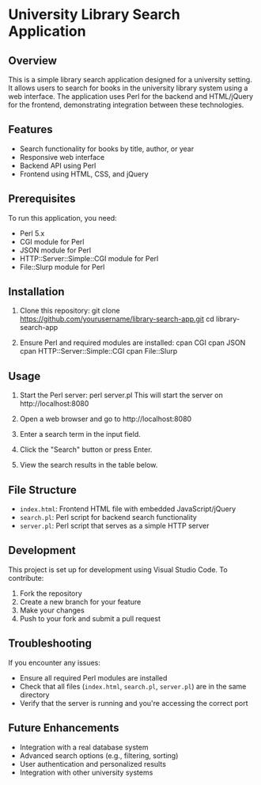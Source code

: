 # University Library Search Application

## Overview
This is a simple library search application designed for a university setting. It allows users to search for books in the university library system using a web interface. The application uses Perl for the backend and HTML/jQuery for the frontend, demonstrating integration between these technologies.

## Features
- Search functionality for books by title, author, or year
- Responsive web interface
- Backend API using Perl
- Frontend using HTML, CSS, and jQuery

## Prerequisites
To run this application, you need:
- Perl 5.x
- CGI module for Perl
- JSON module for Perl
- HTTP::Server::Simple::CGI module for Perl
- File::Slurp module for Perl

## Installation
1. Clone this repository:
git clone https://github.com/yourusername/library-search-app.git
cd library-search-app

2. Ensure Perl and required modules are installed:
cpan CGI
cpan JSON
cpan HTTP::Server::Simple::CGI
cpan File::Slurp

## Usage
1. Start the Perl server:
perl server.pl
This will start the server on http://localhost:8080

2. Open a web browser and go to http://localhost:8080
3. Enter a search term in the input field.
4. Click the "Search" button or press Enter.
5. View the search results in the table below.

## File Structure
- `index.html`: Frontend HTML file with embedded JavaScript/jQuery
- `search.pl`: Perl script for backend search functionality
- `server.pl`: Perl script that serves as a simple HTTP server

## Development
This project is set up for development using Visual Studio Code. To contribute:

1. Fork the repository
2. Create a new branch for your feature
3. Make your changes
4. Push to your fork and submit a pull request

## Troubleshooting
If you encounter any issues:
- Ensure all required Perl modules are installed
- Check that all files (`index.html`, `search.pl`, `server.pl`) are in the same directory
- Verify that the server is running and you're accessing the correct port

## Future Enhancements
- Integration with a real database system
- Advanced search options (e.g., filtering, sorting)
- User authentication and personalized results
- Integration with other university systems

